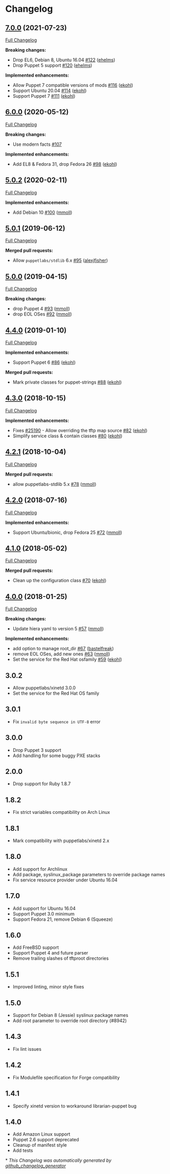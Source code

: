 # Changelog

## [7.0.0](https://github.com/theforeman/puppet-tftp/tree/7.0.0) (2021-07-23)

[Full Changelog](https://github.com/theforeman/puppet-tftp/compare/6.0.0...7.0.0)

**Breaking changes:**

- Drop EL6, Debian 8, Ubuntu 16.04 [\#122](https://github.com/theforeman/puppet-tftp/pull/122) ([ehelms](https://github.com/ehelms))
- Drop Puppet 5 support [\#120](https://github.com/theforeman/puppet-tftp/pull/120) ([ehelms](https://github.com/ehelms))

**Implemented enhancements:**

- Allow Puppet 7 compatible versions of mods [\#116](https://github.com/theforeman/puppet-tftp/pull/116) ([ekohl](https://github.com/ekohl))
- Support Ubuntu 20.04 [\#114](https://github.com/theforeman/puppet-tftp/pull/114) ([ekohl](https://github.com/ekohl))
- Support Puppet 7 [\#111](https://github.com/theforeman/puppet-tftp/pull/111) ([ekohl](https://github.com/ekohl))

## [6.0.0](https://github.com/theforeman/puppet-tftp/tree/6.0.0) (2020-05-12)

[Full Changelog](https://github.com/theforeman/puppet-tftp/compare/5.0.2...6.0.0)

**Breaking changes:**

- Use modern facts [\#107](https://github.com/theforeman/puppet-tftp/issues/107)

**Implemented enhancements:**

- Add EL8 & Fedora 31, drop Fedora 26 [\#98](https://github.com/theforeman/puppet-tftp/pull/98) ([ekohl](https://github.com/ekohl))

## [5.0.2](https://github.com/theforeman/puppet-tftp/tree/5.0.2) (2020-02-11)

[Full Changelog](https://github.com/theforeman/puppet-tftp/compare/5.0.1...5.0.2)

**Implemented enhancements:**

- Add Debian 10 [\#100](https://github.com/theforeman/puppet-tftp/pull/100) ([mmoll](https://github.com/mmoll))

## [5.0.1](https://github.com/theforeman/puppet-tftp/tree/5.0.1) (2019-06-12)

[Full Changelog](https://github.com/theforeman/puppet-tftp/compare/5.0.0...5.0.1)

**Merged pull requests:**

- Allow `puppetlabs/stdlib` 6.x [\#95](https://github.com/theforeman/puppet-tftp/pull/95) ([alexjfisher](https://github.com/alexjfisher))

## [5.0.0](https://github.com/theforeman/puppet-tftp/tree/5.0.0) (2019-04-15)

[Full Changelog](https://github.com/theforeman/puppet-tftp/compare/4.4.0...5.0.0)

**Breaking changes:**

- drop Puppet 4 [\#93](https://github.com/theforeman/puppet-tftp/pull/93) ([mmoll](https://github.com/mmoll))
- drop EOL OSes [\#92](https://github.com/theforeman/puppet-tftp/pull/92) ([mmoll](https://github.com/mmoll))

## [4.4.0](https://github.com/theforeman/puppet-tftp/tree/4.4.0) (2019-01-10)

[Full Changelog](https://github.com/theforeman/puppet-tftp/compare/4.3.0...4.4.0)

**Implemented enhancements:**

- Support Puppet 6 [\#86](https://github.com/theforeman/puppet-tftp/pull/86) ([ekohl](https://github.com/ekohl))

**Merged pull requests:**

- Mark private classes for puppet-strings [\#88](https://github.com/theforeman/puppet-tftp/pull/88) ([ekohl](https://github.com/ekohl))

## [4.3.0](https://github.com/theforeman/puppet-tftp/tree/4.3.0) (2018-10-15)

[Full Changelog](https://github.com/theforeman/puppet-tftp/compare/4.2.1...4.3.0)

**Implemented enhancements:**

- Fixes [\#25190](https://projects.theforeman.org/issues/25190) - Allow overriding the tftp map source [\#82](https://github.com/theforeman/puppet-tftp/pull/82) ([ekohl](https://github.com/ekohl))
- Simplify service class & contain classes [\#80](https://github.com/theforeman/puppet-tftp/pull/80) ([ekohl](https://github.com/ekohl))

## [4.2.1](https://github.com/theforeman/puppet-tftp/tree/4.2.1) (2018-10-04)

[Full Changelog](https://github.com/theforeman/puppet-tftp/compare/4.2.0...4.2.1)

**Merged pull requests:**

- allow puppetlabs-stdlib 5.x [\#78](https://github.com/theforeman/puppet-tftp/pull/78) ([mmoll](https://github.com/mmoll))

## [4.2.0](https://github.com/theforeman/puppet-tftp/tree/4.2.0) (2018-07-16)

[Full Changelog](https://github.com/theforeman/puppet-tftp/compare/4.1.0...4.2.0)

**Implemented enhancements:**

- Support Ubuntu/bionic, drop Fedora 25 [\#72](https://github.com/theforeman/puppet-tftp/pull/72) ([mmoll](https://github.com/mmoll))

## [4.1.0](https://github.com/theforeman/puppet-tftp/tree/4.1.0) (2018-05-02)

[Full Changelog](https://github.com/theforeman/puppet-tftp/compare/4.0.0...4.1.0)

**Merged pull requests:**

- Clean up the configuration class [\#70](https://github.com/theforeman/puppet-tftp/pull/70) ([ekohl](https://github.com/ekohl))

## [4.0.0](https://github.com/theforeman/puppet-tftp/tree/4.0.0) (2018-01-25)

[Full Changelog](https://github.com/theforeman/puppet-tftp/compare/3.0.2...4.0.0)

**Breaking changes:**

- Update hiera yaml to version 5 [\#57](https://github.com/theforeman/puppet-tftp/pull/57) ([mmoll](https://github.com/mmoll))

**Implemented enhancements:**

- add option to manage root\_dir [\#67](https://github.com/theforeman/puppet-tftp/pull/67) ([bastelfreak](https://github.com/bastelfreak))
- remove EOL OSes, add new ones [\#63](https://github.com/theforeman/puppet-tftp/pull/63) ([mmoll](https://github.com/mmoll))
- Set the service for the Red Hat osfamily [\#59](https://github.com/theforeman/puppet-tftp/pull/59) ([ekohl](https://github.com/ekohl))

## 3.0.2
* Allow puppetlabs/xinetd 3.0.0
* Set the service for the Red Hat OS family

## 3.0.1
* Fix `invalid byte sequence in UTF-8` error

## 3.0.0
* Drop Puppet 3 support
* Add handling for some buggy PXE stacks

## 2.0.0
* Drop support for Ruby 1.8.7

## 1.8.2
* Fix strict variables compatibility on Arch Linux

## 1.8.1
* Mark compatibility with puppetlabs/xinetd 2.x

## 1.8.0
* Add support for Archlinux
* Add package, syslinux_package parameters to override package names
* Fix service resource provider under Ubuntu 16.04

## 1.7.0
* Add support for Ubuntu 16.04
* Support Puppet 3.0 minimum
* Support Fedora 21, remove Debian 6 (Squeeze)

## 1.6.0
* Add FreeBSD support
* Support Puppet 4 and future parser
* Remove trailing slashes of tftproot directories

## 1.5.1
* Improved linting, minor style fixes

## 1.5.0
* Support for Debian 8 (Jessie) syslinux package names
* Add root parameter to override root directory (#8942)

## 1.4.3
* Fix lint issues

## 1.4.2
* Fix Modulefile specification for Forge compatibility

## 1.4.1
* Specify xinetd version to workaround librarian-puppet bug

## 1.4.0
* Add Amazon Linux support
* Puppet 2.6 support deprecated
* Cleanup of manifest style
* Add tests


\* *This Changelog was automatically generated by [github_changelog_generator](https://github.com/github-changelog-generator/github-changelog-generator)*
